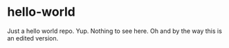 # hello-world
Just a hello world repo. Yup. Nothing to see here.
Oh and by the way this is an edited version.
